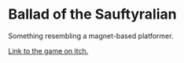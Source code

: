 # Ballad of the Sauftyralian
Something resembling a magnet-based platformer.

[Link to the game on itch.](https://captaindreamcast.itch.io/ballad-of-the-sauftyralian)